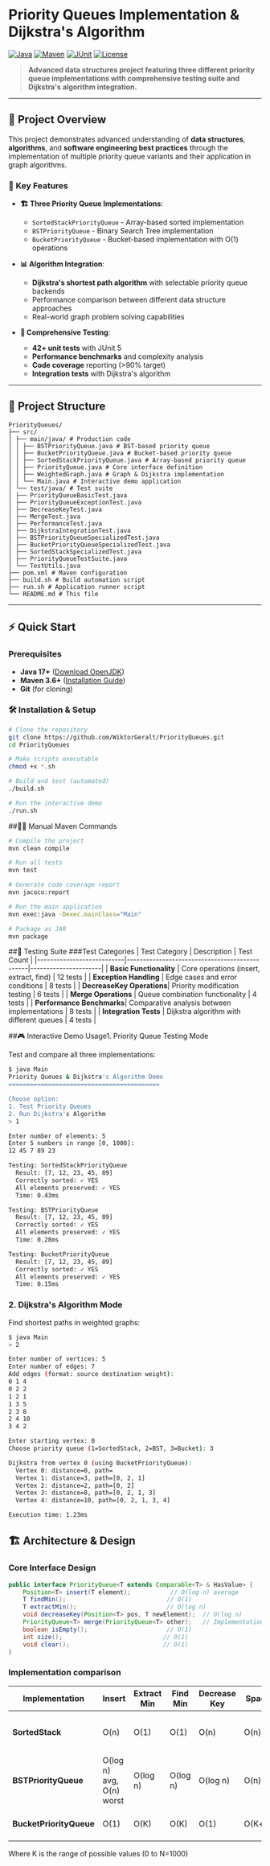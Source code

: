 # Priority Queues Implementation & Dijkstra's Algorithm

[![Java](https://img.shields.io/badge/Java-17+-orange.svg)](https://openjdk.java.net/)
[![Maven](https://img.shields.io/badge/Maven-3.6+-blue.svg)](https://maven.apache.org/)
[![JUnit](https://img.shields.io/badge/JUnit-5.10+-green.svg)](https://junit.org/junit5/)
[![License](https://img.shields.io/badge/License-MIT-yellow.svg)](LICENSE)

> **Advanced data structures project featuring three different priority queue implementations with comprehensive testing suite and Dijkstra's algorithm integration.**

---

## 🚀 Project Overview

This project demonstrates advanced understanding of **data structures**, **algorithms**, and **software engineering best practices** through the implementation of multiple priority queue variants and their application in graph algorithms.

### 🎯 Key Features

- **🏗️ Three Priority Queue Implementations**:
  - `SortedStackPriorityQueue` - Array-based sorted implementation
  - `BSTPriorityQueue` - Binary Search Tree implementation  
  - `BucketPriorityQueue` - Bucket-based implementation with O(1) operations

- **📊 Algorithm Integration**:
  - **Dijkstra's shortest path algorithm** with selectable priority queue backends
  - Performance comparison between different data structure approaches
  - Real-world graph problem solving capabilities

- **🧪 Comprehensive Testing**:
  - **42+ unit tests** with JUnit 5
  - **Performance benchmarks** and complexity analysis
  - **Code coverage** reporting (>90% target)
  - **Integration tests** with Dijkstra's algorithm

---

## 📁 Project Structure

```
PriorityQueues/
├── src/
│ ├── main/java/ # Production code
│ │ ├── BSTPriorityQueue.java # BST-based priority queue
│ │ ├── BucketPriorityQueue.java # Bucket-based priority queue
│ │ ├── SortedStackPriorityQueue.java # Array-based priority queue
│ │ ├── PriorityQueue.java # Core interface definition
│ │ ├── WeightedGraph.java # Graph & Dijkstra implementation
│ │ └── Main.java # Interactive demo application
│ └── test/java/ # Test suite
│ ├── PriorityQueueBasicTest.java
│ ├── PriorityQueueExceptionTest.java
│ ├── DecreaseKeyTest.java
│ ├── MergeTest.java
│ ├── PerformanceTest.java
│ ├── DijkstraIntegrationTest.java
│ ├── BSTPriorityQueueSpecializedTest.java
│ ├── BucketPriorityQueueSpecializedTest.java
│ ├── SortedStackSpecializedTest.java
│ ├── PriorityQueueTestSuite.java
│ └── TestUtils.java
├── pom.xml # Maven configuration
├── build.sh # Build automation script
├── run.sh # Application runner script
└── README.md # This file
```

---

## ⚡ Quick Start

### Prerequisites

- **Java 17+** ([Download OpenJDK](https://openjdk.java.net/))
- **Maven 3.6+** ([Installation Guide](https://maven.apache.org/install.html))
- **Git** (for cloning)

### 🛠️ Installation & Setup

```bash
# Clone the repository
git clone https://github.com/WiktorGeralt/PriorityQueues.git
cd PriorityQueues

# Make scripts executable
chmod +x *.sh

# Build and test (automated)
./build.sh

# Run the interactive demo
./run.sh
```
##🏃‍♂️ Manual Maven Commands
```bash
# Compile the project
mvn clean compile

# Run all tests
mvn test

# Generate code coverage report
mvn jacoco:report

# Run the main application
mvn exec:java -Dexec.mainClass="Main"

# Package as JAR
mvn package
```
##🧪 Testing Suite
###Test Categories
| Test Category            | Description                                   | Test Count          |
|---------------------------|-----------------------------------------------|----------------------|
| **Basic Functionality**   | Core operations (insert, extract, find)       | 12 tests             |
| **Exception Handling**    | Edge cases and error conditions               | 8 tests              |
| **DecreaseKey Operations**| Priority modification testing                 | 6 tests              |
| **Merge Operations**      | Queue combination functionality               | 4 tests              |
| **Performance Benchmarks**| Comparative analysis between implementations  | 8 tests              |
| **Integration Tests**     | Dijkstra algorithm with different queues      | 4 tests              |

##🎮 Interactive Demo Usage1. Priority Queue Testing Mode

Test and compare all three implementations:

```bash
$ java Main
Priority Queues & Dijkstra's Algorithm Demo
==========================================

Choose option:
1. Test Priority Queues
2. Run Dijkstra's Algorithm
> 1

Enter number of elements: 5
Enter 5 numbers in range [0, 1000]:
12 45 7 89 23

Testing: SortedStackPriorityQueue
  Result: [7, 12, 23, 45, 89]
  Correctly sorted: ✓ YES
  All elements preserved: ✓ YES
  Time: 0.43ms

Testing: BSTPriorityQueue  
  Result: [7, 12, 23, 45, 89]
  Correctly sorted: ✓ YES
  All elements preserved: ✓ YES
  Time: 0.28ms

Testing: BucketPriorityQueue
  Result: [7, 12, 23, 45, 89]
  Correctly sorted: ✓ YES  
  All elements preserved: ✓ YES
  Time: 0.15ms
  ```
  ### 2. Dijkstra's Algorithm Mode
Find shortest paths in weighted graphs:

```bash
$ java Main
> 2

Enter number of vertices: 5
Enter number of edges: 7
Add edges (format: source destination weight):
0 1 4
0 2 2
1 2 1  
1 3 5
2 3 8
2 4 10
3 4 2

Enter starting vertex: 0
Choose priority queue (1=SortedStack, 2=BST, 3=Bucket): 3

Dijkstra from vertex 0 (using BucketPriorityQueue):
  Vertex 0: distance=0, path=
  Vertex 1: distance=3, path=[0, 2, 1]  
  Vertex 2: distance=2, path=[0, 2]
  Vertex 3: distance=8, path=[0, 2, 1, 3]
  Vertex 4: distance=10, path=[0, 2, 1, 3, 4]

Execution time: 1.23ms
```
## 🏗️ Architecture & Design
### Core Interface Design
```java
public interface PriorityQueue<T extends Comparable<T> & HasValue> {
    Position<T> insert(T element);           // O(log n) average
    T findMin();                            // O(1)
    T extractMin();                         // O(log n) 
    void decreaseKey(Position<T> pos, T newElement);  // O(log n)
    PriorityQueue<T> merge(PriorityQueue<T> other);   // Implementation specific
    boolean isEmpty();                      // O(1)
    int size();                            // O(1)
    void clear();                          // O(1)
}
```

### Implementation comparison
| Implementation        | Insert                     | Extract Min | Find Min | Decrease Key | Space   | Best Use Case                              |
|------------------------|----------------------------|--------------|-----------|---------------|---------|---------------------------------------------|
| **SortedStack**        | O(n)                       | O(1)         | O(1)      | O(n)          | O(n)    | Small datasets, frequent min access         |
| **BSTPriorityQueue**   | O(log n) avg,<br>O(n) worst| O(log n)     | O(log n)  | O(log n)      | O(n)    | General purpose, balanced workloads         |
| **BucketPriorityQueue**| O(1)                       | O(K)         | O(K)      | O(1)          | O(K+n)  | Limited range, high performance             |

Where K is the range of possible values (0 to N=1000)

